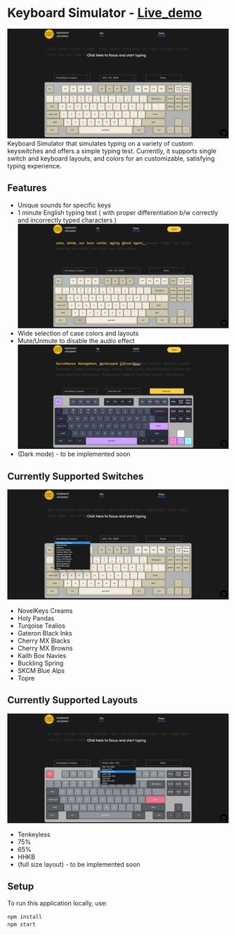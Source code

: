 # Keyboard Simulator - [Live_demo](https://99dino.github.io/keyboard-simulator/)

![Landing Page](img/Landing.png)
Keyboard Simulator that simulates typing on a variety of custom keyswitches and offers a simple typing test.
Currently, it supports single switch and keyboard layouts, and colors for an customizable, satisfying typing experience.

## Features

- Unique sounds for specific keys
- 1 minute English typing test ( with proper differentiation b/w correctly and incorrectly typed characters )
  ![Typing](img/Typing.png)
- Wide selection of case colors and layouts
- Mute/Unmute to disable the audio effect
  ![Mute/Unmute](img/Mute.png)
- (Dark mode) - to be implemented soon

## Currently Supported Switches

![Switch Options](img/Switches.png)

- NovelKeys Creams
- Holy Pandas
- Turqoise Tealios
- Gateron Black Inks
- Cherry MX Blacks
- Cherry MX Browns
- Kailh Box Navies
- Buckling Spring
- SKCM Blue Alps
- Topre

## Currently Supported Layouts

![Layout Looks](/img/Layouts.png)

- Tenkeyless
- 75%
- 65%
- HHKB
- (full size layout) - to be implemented soon

## Setup

To run this application locally, use:

```bash
npm install
npm start
```
